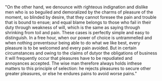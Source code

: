 "On the other hand, we denounce with righteous indignation and dislike men who is so beguiled and demoralized by the charms of pleasure of the moment, so blinded by desire,
that they cannot foresee the pain and trouble that is bound to ensue; and equal blame belongs to those who fail in their duty through weakness of will, which is the same
as saying through shrinking from toil and pain. These cases is perfectly simple and easy to distinguish. In a free hour, when our power of choice is untrammelled and
when nothing preventsour being able to do what we like best, every pleasure is to be welcomed and every pain avoided. But in certain circumstances and owing to the
claims of dutyor the obligations of business it will frequently occur that pleasures have to be repudiated and annoyances accepted. The wise man therefore always holds
inthese matters to this principle of selection: he rejects pleasures to secure other greater pleasures,
or else he endures pains to avoid worse pains."                         